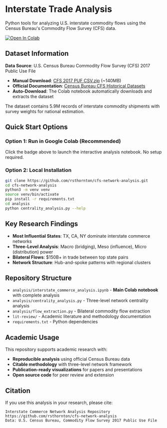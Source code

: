 # Interstate Trade Analysis

Python tools for analyzing U.S. interstate commodity flows using the Census Bureau's Commodity Flow Survey (CFS) data.

[![Open In Colab](https://colab.research.google.com/assets/colab-badge.svg)](https://colab.research.google.com/github/rsthornton/cfs-network-analysis/blob/main/analysis/interstate_commerce_analysis.ipynb)

## Dataset Information

**Data Source**: U.S. Census Bureau Commodity Flow Survey (CFS) 2017 Public Use File
- **Manual Download**: [CFS 2017 PUF CSV.zip](https://www2.census.gov/programs-surveys/cfs/datasets/2017/CFS%202017%20PUF%20CSV.zip) (~140MB)
- **Official Documentation**: [Census Bureau CFS Historical Datasets](https://www.census.gov/data/datasets/2017/econ/cfs/historical-datasets.html)
- **Auto-Download**: The Colab notebook automatically downloads and extracts the dataset

The dataset contains 5.9M records of interstate commodity shipments with survey weights for national estimation.

## Quick Start Options

### Option 1: Run in Google Colab (Recommended)
Click the badge above to launch the interactive analysis notebook. No setup required.

### Option 2: Local Installation

```bash
git clone https://github.com/rsthornton/cfs-network-analysis.git
cd cfs-network-analysis
python3 -m venv venv
source venv/bin/activate
pip install -r requirements.txt
cd analysis
python centrality_analysis.py --help
```

## Key Research Findings

- **Most Influential States**: TX, CA, NY dominate interstate commerce networks
- **Three-Level Analysis**: Macro (bridging), Meso (influence), Micro (distribution) power
- **Bilateral Flows**: $150B+ in trade between top state pairs
- **Network Structure**: Hub-and-spoke patterns with regional clusters

## Repository Structure

- `analysis/interstate_commerce_analysis.ipynb` - **Main Colab notebook** with complete analysis
- `analysis/centrality_analysis.py` - Three-level network centrality analysis
- `analysis/flow_extraction.py` - Bilateral commodity flow extraction
- `lit-review/` - Academic literature and methodology documentation
- `requirements.txt` - Python dependencies

## Academic Usage

This repository supports academic research with:
- **Reproducible analysis** using official Census Bureau data
- **Citable methodology** with three-level network framework
- **Publication-ready visualizations** for papers and presentations
- **Open source code** for peer review and extension

## Citation

If you use this analysis in your research, please cite:
```
Interstate Commerce Network Analysis Repository
https://github.com/rsthornton/cfs-network-analysis
Data: U.S. Census Bureau, Commodity Flow Survey 2017 Public Use File
```